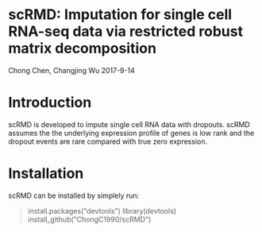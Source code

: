 # scRMD: Imputation for single cell RNA-seq data via restricted robust matrix decomposition
Chong Chen, Changjing Wu 2017-9-14

# Introduction
scRMD is developed to impute single cell RNA data with dropouts. scRMD assumes the the underlying
expression profile of genes is low rank and the dropout events are rare compared with true zero expression.

# Installation
scRMD can be installed by simplely run:
>install.packages("devtools")
>library(devtools)
>install_github("ChongC1990/scRMD")
